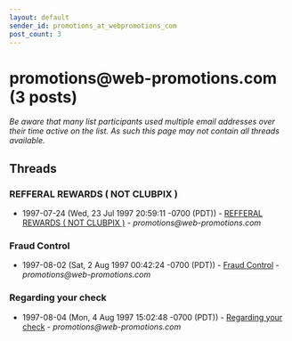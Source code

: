 ```yaml
---
layout: default
sender_id: promotions_at_webpromotions_com
post_count: 3
---
```


# promotions<span>@</span>web-promotions.com (3 posts)

_Be aware that many list participants used multiple email addresses over their time active on the list. As such this page may not contain all threads available._

## Threads

### REFFERAL REWARDS ( NOT CLUBPIX )
+ 1997-07-24 (Wed, 23 Jul 1997 20:59:11 -0700 (PDT)) - [REFFERAL REWARDS ( NOT CLUBPIX )](/archive/1997/07/0710a3e00ae873bebe18162f0ae3195f687bb8f980fcfa51040ad2b93c9e5a1b) - _promotions@web-promotions.com_

### Fraud Control
+ 1997-08-02 (Sat, 2 Aug 1997 00:42:24 -0700 (PDT)) - [Fraud Control](/archive/1997/08/a139b2efad737f74e0db4b45b5eadc13cfc48ee1dfe4e57e7b5753d0d4cbb6a5) - _promotions@web-promotions.com_

### Regarding your check
+ 1997-08-04 (Mon, 4 Aug 1997 15:02:48 -0700 (PDT)) - [Regarding your check](/archive/1997/08/f6bc7b8b2851b9b49f9c0f24dbc8e982bb579556b6d93798d20433e5bc9bd532) - _promotions@web-promotions.com_

